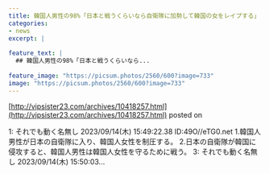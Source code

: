 ```yaml
---
title: 韓国人男性の98%「日本と戦うくらいなら自衛隊に加勢して韓国の女をレイプする」
categories:
- news
excerpt: |
  
feature_text: |
  ## 韓国人男性の98%「日本と戦うくらいなら...
  
feature_image: "https://picsum.photos/2560/600?image=733"
image: "https://picsum.photos/2560/600?image=733"
---
```


[http://vipsister23.com/archives/10418257.html](http://vipsister23.com/archives/10418257.html)
posted on 

<!--more-->

1: それでも動く名無し 2023/09/14(木) 15:49:22.38 ID:49O//eTG0.net 1.韓国人男性が日本の自衛隊に入り、韓国人女性を制圧する。 2.日本の自衛隊が韓国に侵攻すると、韓国人男性は韓国人女性を守るために戦う。 3: それでも動く名無し 2023/09/14(木) 15:50:03...
